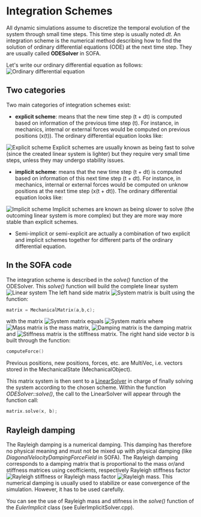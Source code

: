 Integration Schemes
===================

All dynamic simulations assume to discretize the temporal evolution of the system through small time steps. This time step is usually noted *dt*. An integration scheme is the numerical method describing how to find the solution of ordinary differential equations (ODE) at the next time step. They are usually called **ODESolver** in SOFA.

Let's write our ordinary differential equation as follows:
<img src="https://latex.codecogs.com/gif.latex?$$\frac{dx}{dt}=f(x,t)$$" title="Ordinary differential equation" />


Two categories
--------------

Two main categories of integration schemes exist:

  * **explicit scheme**: means that the new time step (t + dt) is computed based on information of the previous time step (t). For instance, in mechanics, internal or external forces would be computed on previous positions (x(t)). The ordinary differential equation looks like:
  <img src="https://latex.codecogs.com/gif.latex?x(t+dt)=x(t)+dt%20\cdot%20f(x(t),t)" title="Explicit scheme" />
  Explicit schemes are usually known as being fast to solve (since the created linear system is lighter) but they require very small time steps, unless they may undergo stability issues.

  * **implicit scheme**: means that the new time step (t + dt) is computed based on information of this next time step (t + dt). For instance, in mechanics, internal or external forces would be computed on unknow positions at the next time step (x(t + dt)). The ordinary differential equation looks like:
  <img src="https://latex.codecogs.com/gif.latex?x(t+dt)=x(t)+dt%20\cdot%20f(x(t+dt),t)" title="Implicit scheme" />
  Implicit schemes are known as being slower to solve (the outcoming linear system is more complex) but they are more way more stable than explicit schemes.

  * Semi-implicit or semi-explicit are actually a combination of two explicit and implicit schemes together for different parts of the ordinary differential equation.


In the SOFA code
----------------

The integration scheme is described in the *solve()* function of the ODESolver. This *solve()* function will build the complete linear system <img src="https://latex.codecogs.com/gif.latex?$$\mathbf{A}x=b$$" title="Linear system" />
The left hand side matrix <img src="https://latex.codecogs.com/gif.latex?$$\mathbf{A}$$" title="System matrix" /> is built using the function:
``` cpp
matrix = MechanicalMatrix(a,b,c);
```
with the matrix <img src="https://latex.codecogs.com/gif.latex?$$\mathbf{A}$$" title="System matrix" /> equals <img src="https://latex.codecogs.com/gif.latex?\mathbf{A}%20=%20\mathbf{M}%20\cdot%20a%20+%20\mathbf{B}%20\cdot%20b%20+%20\mathbf{K}%20\cdot%20c" title="System matrix" /> where <img src="https://latex.codecogs.com/gif.latex?$$\mathbf{M}$$" title="Mass matrix" /> is the mass matrix, <img src="https://latex.codecogs.com/gif.latex?$$\mathbf{B}$$" title="Damping matrix" /> is the damping matrix and <img src="https://latex.codecogs.com/gif.latex?$$\mathbf{K}$$" title="Stiffness matrix" /> is the stiffness matrix. The right hand side vector *b* is built through the function:
``` cpp
computeForce()
```
Previous positions, new positions, forces, etc. are MultiVec, i.e. vectors stored in the MechanicalState (MechanicalObject).

This matrix system is then sent to a [LinearSolver](https://www.sofa-framework.org/community/doc/main-principles/system-resolution/linear-solvers/) in charge of finally solving the system according to the chosen scheme. Within the function *ODESolver::solve()*, the call to the LinearSolver will appear through the function call:

``` cpp
matrix.solve(x, b);
```

Rayleigh damping
----------------

The Rayleigh damping is a numerical damping. This damping has therefore no physical meaning and must not be mixed up with physical damping (like _DiagonalVelocityDampingForceField_ in SOFA). The Rayleigh damping corresponds to a damping matrix that is proportional to the mass or/and stiffness matrices using ceofficients, respectively Rayleigh stiffness factor <img src="https://latex.codecogs.com/gif.latex?$$r_K$$" title="Rayleigh stiffness" /> or Rayleigh mass factor <img src="https://latex.codecogs.com/gif.latex?$$r_M$$" title="Rayleigh mass" />. This numerical damping is usually used to stabilize or ease convergence of the simulation. However, it has to be used carefully.

You can see the use of Rayleigh mass and stifness in the _solve()_ function of the _EulerImplicit_ class (see EulerImplicitSolver.cpp).